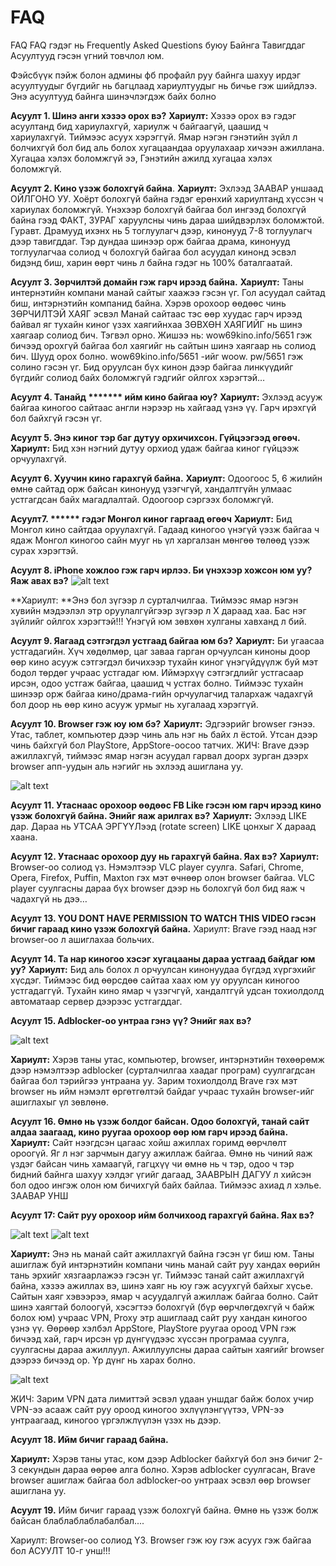 # FAQ
FAQ
FAQ гэдэг нь Frequently Asked Questions буюу Байнга Тавигддаг Асуултууд гэсэн үгний товчлол юм.

 

Фэйсбүүк пэйж болон админы фб профайл руу байнга шахуу ирдэг асуултуудыг бүгдийг нь багцлаад хариултуудыг нь бичье гэж шийдлээ. Энэ асуултууд байнга шинэчлэгдэж байх болно

 

**Асуулт 1. Шинэ анги хэзээ орох вэ?**
**Хариулт:** Хэзээ орох вэ гэдэг асуултанд бид хариулахгүй, хариулж ч байгаагүй, цаашид ч хариулахгүй. Тиймээс асуух хэрэггүй. Ямар нэгэн гэнэтийн зүйл л болчихгүй бол бид аль болох хугацаандаа оруулахаар хичээн ажиллана. Хугацаа хэлэх боломжгүй ээ, Гэнэтийн ажилд хугацаа хэлэх боломжгүй.

 

**Асуулт 2. Кино үзэж болохгүй байна**.
**Хариулт:** Эхлээд ЗААВАР уншаад ОЙЛГОНО УУ. Хоёрт болохгүй байна гэдэг ерөнхий хариултанд хүссэн ч хариулах боломжгүй. Үнэхээр болохгүй байгаа бол ингээд болохгүй байна гээд ФАКТ, ЗУРАГ харуулсны чинь дараа шийдвэрлэх боломжтой.
 Гуравт. Драмууд ихэнх нь 5 тоглуулагч дээр, кинонууд 7-8 тоглуулагч дээр тавигддаг. Тэр дундаа шинээр орж байгаа драма, кинонууд тоглуулагчаа солиод ч болохгүй байгаа бол асуудал кинонд эсвэл бидэнд биш, харин өөрт чинь л байна гэдэг нь 100% баталгаатай.

 

**Асуулт 3. Зөрчилтэй домайн гэж гарч ирээд байна.**
**Хариулт:** Таны интернэтийн компани манай сайтыг хаажээ гэсэн үг. Гол асуудал сайтад биш, интэрнэтийн компанид байна. Хэрэв орохоор өөдөөс чинь ЗӨРЧИЛТЭЙ ХАЯГ эсвэл Манай сайтаас тэс өөр  хуудас гарч ирээд байвал яг тухайн киног үзэх хаягийнхаа ЗӨВХӨН ХАЯГИЙГ  нь шинэ хаягаар солиод бич. Тэгвэл орно. Жишээ нь: wow69kino.info/5651 гэж бичээд орохгүй байгаа бол хаягийг нь сайтын шинэ хаягаар нь солиод бич. Шууд орох болно.
  wow69kino.info/5651 -ийг woow. pw/5651 гэж солино гэсэн үг. Бид оруулсан бүх кинон дээр  байгаа линкүүдийг бүгдийг солиод байх боломжгүй гэдгийг ойлгох хэрэгтэй…

 

**Асуулт 4. Танайд ******* ийм кино байгаа юу?**
**Хариулт:** Эхлээд асууж байгаа киногоо сайтаас англи нэрээр нь хайгаад үзнэ үү. Гарч ирэхгүй бол байхгүй гэсэн үг.

 

**Асуулт 5. Энэ киног тэр баг дутуу орхичихсон. Гүйцээгээд өгөөч.**
**Хариулт:** Бид хэн нэгний дутуу орхиод удаж байгаа киног гүйцээж орчуулахгүй.

 

**Асуулт 6. Хуучин кино гарахгүй байна.**
**Хариулт:** Одоогоос 5, 6 жилийн өмнө сайтад орж байсан кинонууд үзэгчгүй, хандалтгүйн улмаас устгагдсан байх магадлалтай. Одоогоор сэргээх боломжгүй.

 

**Асуулт7. ****** гэдэг Монгол киног гаргаад өгөөч**
**Хариулт:** Бид Монгол кино сайтдаа оруулахгүй. Гадаад киногоо үнэгүй үэзж байгаа ч ядаж Монгол киногоо сайн мууг нь үл харгалзан мөнгөө төлөөд үзэж сурах хэрэгтэй.

 

**Асуулт 8. iPhone хожлоо гэж гарч ирлээ. Би үнэхээр хожсон юм уу? Яаж авах вэ?**
 ![alt text](https://i.imgur.com/ufGRivZ.jpg)

**Хариулт: **Энэ бол зүгээр л сурталчилгаа. Тиймээс ямар нэгэн хувийн мэдээлэл этр оруулалгүйгээр зүгээр л Х дараад хаа. Бас нэг зүйлийг ойлгох хэрэгтэй!!! Үнэгүй юм зөвхөн хулганы хавханд л бий.

 

**Асуулт 9. Яагаад сэтгэгдэл устгаад байгаа юм бэ?**
**Хариулт:** Би угаасаа устгадагийн. Хүч хөдөлмөр, цаг заваа гарган орчуулсан киноны доор өөр кино асууж сэтгэгдэл бичихээр тухайн киног үнэгүйдүүлж буй мэт бодол төрдөг учраас устгадаг юм. Иймэрхүү сэтгэгдлийг устгасаар ирсэн, одоо устгаж байгаа, цаашид ч устгах болно. Тиймээс тухайн шинээр орж байгаа кино/драма-гийн орчуулагчид талархаж чадахгүй бол доор нь өөр кино асууж урмыг нь хугалаад хэрэггүй.



**Асуулт 10. Browser гэж юу юм бэ?**
**Хариулт:** Эдгээрийг browser гэнээ. Утас, таблет, компьютер дээр чинь аль нэг нь байх л ёстой. Утсан дээр чинь байхгүй бол PlayStore, AppStore-оосоо татчих. ЖИЧ: Brave дээр ажиллахгүй, тиймээс ямар нэгэн асуудал гарвал доорх зурган дээрх browser апп-уудын аль нэгийг нь эхлээд ашиглана уу.


![alt text](https://i.imgur.com/SiDtaOU.jpg)

 

**Асуулт 11. Утаснаас орохоор өөдөөс FB Like гэсэн юм гарч ирээд кино үзэж болохгүй байна. Энийг яаж арилгах вэ?**
**Хариулт:** Эхлээд LIKE дар. Дараа нь УТСАА ЭРГҮҮЛээд (rotate screen) LIKE цонхыг Х дараад хаана.

 

**Асуулт 12. Утаснаас орохоор дуу нь гарахгүй байна. Яах вэ?**
**Хариулт:** Browser-оо солиод үз.  Нэмэлтээр VLC player суулга. Safari, Chrome, Opera, Firefox, Puffin,  Maxton гэх мэт өчнөөр олон browser байгаа. VLC player суулгасны дараа  бүх browser дээр нь болохгүй бол бид яаж ч чадахгүй нь дээ…

 

**Асуулт 13. YOU DONT HAVE PERMISSION TO WATCH THIS VIDEO гэсэн бичиг гараад кино үзэж болохгүй байна.**
Хариулт: Brave гээд наад нэг browser-оо л ашиглахаа больчих. 

 

**Асуулт 14. Та нар киногоо хэсэг хугацааны дараа устгаад байдаг юм уу?**
**Хариулт:** Бид аль болох л орчуулсан кинонуудаа бүгдэд хүргэхийг хүсдэг. Тиймээс бид өөрсдөө сайтаа хаах юм уу оруулсан киногоо устгадаггүй. Тухайн кино ямар ч үзэгчгүй, хандалтгүй удсан тохиолдолд автоматаар сервер дээрээс устгагддаг.

 

**Асуулт 15. Adblocker-оо унтраа гэнэ үү? Энийг яах вэ?**

![alt text](https://i.imgur.com/mOdy97M.png)

**Хариулт:** Хэрэв таны утас, компьютер, browser, интэрнэтийн төхөөрөмж дээр нэмэлтээр adblocker (сурталчилгаа хаадаг програм) суулгагдсан байгаа бол тэрийгээ унтраана уу. Зарим тохиолдолд Brave гэх мэт browser нь ийм нэмэлт өргөтгөлтэй байдаг учраас тухайн browser-ийг ашиглахыг үл зөвлөнө.

 

**Асуулт 16.  Өмнө нь үзэж болдог байсан. Одоо болохгүй, танай сайт алдаа заагаад, кино руугаа орохоор өөр юм гарч ирээд байна.** 
**Хариулт:**  Сайт нээгдсэн цагаас хойш ажиллах горимд өөрчлөлт ороогүй. Яг л нэг зарчмын дагуу ажиллаж байгаа. Өмнө нь чиний яаж үздэг байсан чинь хамаагүй, гагцхүү чи өмнө нь ч тэр, одоо ч тэр бидний байнга шахуу хэлдэг үгийг дагаад, ЗААВРЫН ДАГУУ л хийсэн бол одоо ингэж олон юм бичихгүй байх байлаа. Тиймээс ахиад л хэлье. ЗААВАР УНШ

 

**Асуулт 17: Сайт руу орохоор ийм болчихоод гарахгүй байна. Яах вэ?**

![alt text](https://i.imgur.com/0EL0AcW.jpg)
![alt text](https://i.imgur.com/tKYUAzx.jpg)

**Хариулт:** Энэ нь манай сайт ажиллахгүй байна гэсэн үг биш юм. Таны ашиглаж  буй интэрнэтийн компани чинь манай сайт руу хандах өөрийн тань эрхийг  хязгаарлажээ гэсэн үг.
Тиймээс танай сайт ажиллахгүй байна, хэзээ ажиллах вэ, шинэ хаяг нь юу гэж асуухгүй байхыг хүсье.
Сайтын хаяг хэвээрээ, ямар ч асуудалгүй ажиллаж байгаа болно.
Сайт шинэ хаягтай болоогүй, хэсэгтээ болохгүй (бүр өөрчлөгдөхгүй ч байж болох юм) учраас VPN, Proxy этр ашиглаад сайт руу хандан киногоо үзнэ үү.
Өөрөөр хэлбэл AppStore, PlayStore руугаа ороод VPN гэж бичээд хай, гарч ирсэн үр дүнгүүдээс хүссэн програмаа суулга, суулгасны дараа ажиллуул. Ажиллуулсны дараа сайтын хаягийг browser дээрээ бичээд ор. Үр дүнг нь харах болно. 

![alt text](https://i.imgur.com/wRrDmE2.jpg)
 

ЖИЧ: Зарим VPN дата лимиттэй эсвэл удаан уншдаг байж болох учир VPN-ээ асааж сайт руу ороод киногоо эхлүүлэнгүүтээ, VPN-ээ унтраагаад, киногоо үргэлжлүүлэн үзэх нь дээр. 

 

**Асуулт 18. Ийм бичиг гараад байна.**

**Хариулт:** Хэрэв таны утас, ком дээр Adblocker байхгүй бол энэ бичиг 2-3 секундын дараа өөрөө алга болно. Хэрэв adblocker суулгасан, Brave browser ашиглаж байгаа бол adblocker-оо унтраах эсвэл өөр browser ашиглана уу.
 

 

**Асуулт 19.** Ийм бичиг гараад үзэж болохгүй байна. Өмнө нь үзэж болж байсан блаблаблаблабалбал....

Хариулт: Browser-оо солиод ҮЗ. Browser гэж юу гэж асуух гэж байгаа бол АСУУЛТ 10-г унш!!!
